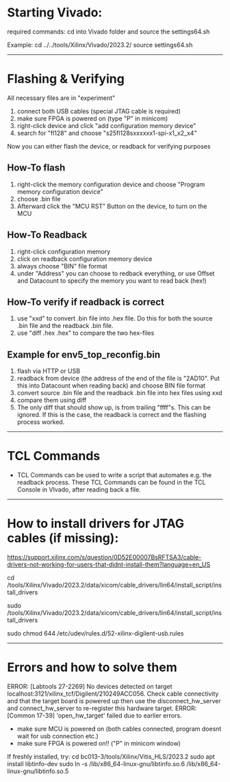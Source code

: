 # Starting Vivado:

required commands:
cd into Vivado folder and source the settings64.sh

Example:
cd ../../tools/Xilinx/Vivado/2023.2/
source settings64.sh

-------------------------------------------------------------------------------

# Flashing & Verifying

All necessary files are in "experiment"

1. connect both USB cables (special JTAG cable is required)
2. make sure FPGA is powered on (type "P" in minicom)
3. right-click device and click "add configuration memory device"
4. search for "fl128" and choose "s25fl128sxxxxxx1-spi-x1_x2_x4"

Now you can either flash the device, or readback for verifying purposes

## How-To flash

1. right-click the memory configuration device and choose "Program memory configuration device"
2. choose .bin file
3. Afterward click the "MCU RST" Button on the device, to turn on the MCU


## How-To Readback

1. right-click configuration memory
2. click on readback configuration memory device
3. always choose "BIN" file format
4. under "Address" you can choose to redback everything, or use Offset and Datacount to specify the memory you want to read back (hex!)

## How-To verify if readback is correct

1. use "xxd" to convert .bin file into .hex file. Do this for both the source .bin file and the readback .bin file.
2. use "diff .hex .hex" to compare the two hex-files


## Example for env5_top_reconfig.bin

1. flash via HTTP or USB
2. readback from device (the address of the end of the file is "2AD10". Put this into Datacount when reading back) and choose BIN file format
3. convert source .bin file and the readback .bin file into hex files using xxd
4. compare them using diff
5. The only diff that should show up, is from trailing "ffff"s. This can be ignored. If this is the case, the readback is correct and the flashing process worked.
  
--------------------------------------------------------------------------------

# TCL Commands
- TCL Commands can be used to write a script that automates e.g. the readback process. These TCL Commands can be found in the TCL Console in VIvado, after reading back a file.


----------------------------------------------------------------------------

# How to install drivers for JTAG cables (if missing):

https://support.xilinx.com/s/question/0D52E00007BsRFTSA3/cable-drivers-not-working-for-users-that-didnt-install-them?language=en_US

cd /tools/Xilinx/Vivado/2023.2/data/xicom/cable_drivers/lin64/install_script/install_drivers

sudo /tools/Xilinx/Vivado/2023.2/data/xicom/cable_drivers/lin64/install_script/install_drivers

sudo chmod 644 /etc/udev/rules.d/52-xilinx-digilent-usb.rules


--------------------------------------------------------------------

# Errors and how to solve them

ERROR: [Labtools 27-2269] No devices detected on target localhost:3121/xilinx_tcf/Digilent/210249ACC056.
Check cable connectivity and that the target board is powered up then
use the disconnect_hw_server and connect_hw_server to re-register this hardware target.
ERROR: [Common 17-39] 'open_hw_target' failed due to earlier errors.

- make sure MCU is powered on (both cables connected, program doesnt wait for usb connection etc.)
- make sure FPGA is powered on!! ("P" in minicom window)



If freshly installed, try:
cd bc013-3/tools/Xilinx/Vitis_HLS/2023.2
sudo apt install libtinfo-dev
sudo ln -s /lib/x86_64-linux-gnu/libtinfo.so.6 /lib/x86_64-linux-gnu/libtinfo.so.5





